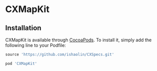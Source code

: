 # CXMapKit

## Installation

CXMapKit is available through [CocoaPods](http://cocoapods.org). To install
it, simply add the following line to your Podfile:

```ruby
source 'https://github.com/ishaolin/CXSpecs.git'

pod 'CXMapKit'
```